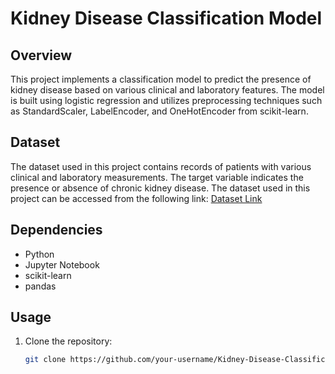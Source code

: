 # Kidney Disease Classification Model

## Overview
This project implements a classification model to predict the presence of kidney disease based on various clinical and laboratory features. The model is built using logistic regression and utilizes preprocessing techniques such as StandardScaler, LabelEncoder, and OneHotEncoder from scikit-learn.

## Dataset
The dataset used in this project contains records of patients with various clinical and laboratory measurements. The target variable indicates the presence or absence of chronic kidney disease.
The dataset used in this project can be accessed from the following link:
[Dataset Link]( https://archive.ics.uci.edu/ml/datasets/Chronic_Kidney_Disease)

## Dependencies
- Python
- Jupyter Notebook
- scikit-learn
- pandas

## Usage
1. Clone the repository:
   ```bash
   git clone https://github.com/your-username/Kidney-Disease-Classification.git
